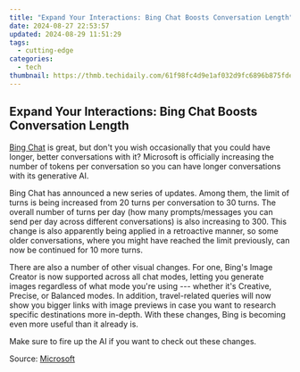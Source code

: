 ```yaml
---
title: "Expand Your Interactions: Bing Chat Boosts Conversation Length"
date: 2024-08-27 22:53:57
updated: 2024-08-29 11:51:29
tags:
  - cutting-edge
categories:
  - tech
thumbnail: https://thmb.techidaily.com/61f98fc4d9e1af032d9fc6896b875fde870b9cc610ca573f8ea2783fc3752f47.jpg
---
```


## Expand Your Interactions: Bing Chat Boosts Conversation Length

[Bing Chat](https://facebook-video-recording.techidaily.com/new-in-2024-the-insiders-look-at-securing-fb-status-videos/) is great, but don't you wish occasionally that you could have longer, better conversations with it? Microsoft is officially increasing the number of tokens per conversation so you can have longer conversations with its generative AI.

 Bing Chat has announced a new series of updates. Among them, the limit of turns is being increased from 20 turns per conversation to 30 turns. The overall number of turns per day (how many prompts/messages you can send per day across different conversations) is also increasing to 300\. This change is also apparently being applied in a retroactive manner, so some older conversations, where you might have reached the limit previously, can now be continued for 10 more turns.

 There are also a number of other visual changes. For one, Bing's Image Creator is now supported across all chat modes, letting you generate images regardless of what mode you're using --- whether it's Creative, Precise, or Balanced modes. In addition, travel-related queries will now show you bigger links with image previews in case you want to research specific destinations more in-depth. With these changes, Bing is becoming even more useful than it already is.

 Make sure to fire up the AI if you want to check out these changes.

 Source: [Microsoft](https://blogs.bing.com/search/june-2023/Bing-Preview-Release-Notes-Increasing-Chat-Turns-to-30-300)

<ins class="adsbygoogle"
     style="display:block"
     data-ad-format="autorelaxed"
     data-ad-client="ca-pub-7571918770474297"
     data-ad-slot="1223367746"></ins>



<ins class="adsbygoogle"
     style="display:block"
     data-ad-client="ca-pub-7571918770474297"
     data-ad-slot="8358498916"
     data-ad-format="auto"
     data-full-width-responsive="true"></ins>
